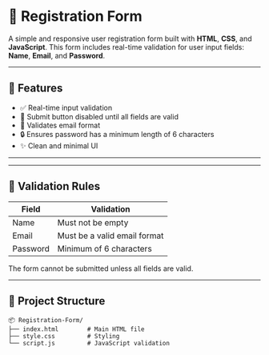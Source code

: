 # 📝 Registration Form

A simple and responsive user registration form built with **HTML**, **CSS**, and **JavaScript**. This form includes real-time validation for user input fields: **Name**, **Email**, and **Password**.

---

## 🚀 Features

- ✅ Real-time input validation
- 🚫 Submit button disabled until all fields are valid
- 📧 Validates email format
- 🔒 Ensures password has a minimum length of 6 characters
- ✨ Clean and minimal UI

---



---

## 🔧 Validation Rules

| Field     | Validation                          |
|-----------|-------------------------------------|
| Name      | Must not be empty                   |
| Email     | Must be a valid email format        |
| Password  | Minimum of 6 characters             |

The form cannot be submitted unless all fields are valid.

---

## 📁 Project Structure

```plaintext
📦 Registration-Form/
├── index.html        # Main HTML file
├── style.css         # Styling
└── script.js         # JavaScript validation
